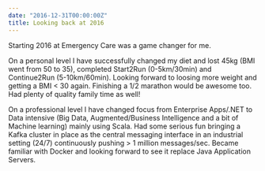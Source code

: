 ```yaml
---
date: "2016-12-31T00:00:00Z"
title: Looking back at 2016
---
```

Starting 2016 at Emergency Care was a game changer for me.

On a personal level I have successfully changed my diet and lost 45kg (BMI went from 50 to 35), completed Start2Run (0-5km/30min) and Continue2Run (5-10km/60min). Looking forward to loosing more weight and getting a BMI < 30 again. Finishing a 1/2 marathon would be awesome too. Had plenty of quality family time as well!

On a professional level I have changed focus from Enterprise Apps/.NET to Data intensive (Big Data, Augmented/Business Intelligence and a bit of Machine learning) mainly using Scala. Had some serious fun bringing a Kafka cluster in place as the central messaging interface in an industrial setting (24/7) continuously pushing > 1 million messages/sec. Became familiar with Docker and looking forward to see it replace Java Application Servers.
